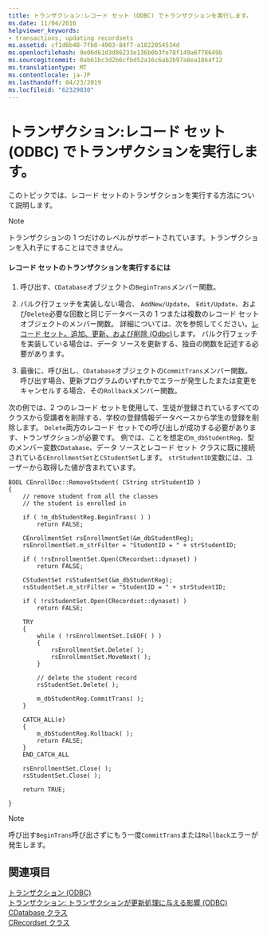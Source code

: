 ```yaml
---
title: トランザクション:レコード セット (ODBC) でトランザクションを実行します。
ms.date: 11/04/2016
helpviewer_keywords:
- transactions, updating recordsets
ms.assetid: cf1d6b48-7fb8-4903-84f7-a1822054534d
ms.openlocfilehash: 9e06d61d3d86233e136b0b3fe78f149a6778649b
ms.sourcegitcommit: 0ab61bc3d2b6cfbd52a16c6ab2b97a8ea1864f12
ms.translationtype: MT
ms.contentlocale: ja-JP
ms.lasthandoff: 04/23/2019
ms.locfileid: "62329830"
---
```

# <a name="transaction-performing-a-transaction-in-a-recordset-odbc"></a>トランザクション:レコード セット (ODBC) でトランザクションを実行します。

このトピックでは、レコード セットのトランザクションを実行する方法について説明します。

> [!NOTE]
>  トランザクションの 1 つだけのレベルがサポートされています。トランザクションを入れ子にすることはできません。

#### <a name="to-perform-a-transaction-in-a-recordset"></a>レコード セットのトランザクションを実行するには

1. 呼び出す、`CDatabase`オブジェクトの`BeginTrans`メンバー関数。

1. バルク行フェッチを実装しない場合、 `AddNew/Update`、 `Edit/Update`、および`Delete`必要な回数と同じデータベースの 1 つまたは複数のレコード セット オブジェクトのメンバー関数。 詳細については、次を参照してください。[レコード セット。追加、更新、および削除 (Odbc)](../../data/odbc/recordset-adding-updating-and-deleting-records-odbc.md)します。 バルク行フェッチを実装している場合は、データ ソースを更新する、独自の関数を記述する必要があります。

1. 最後に、呼び出し、`CDatabase`オブジェクトの`CommitTrans`メンバー関数。 呼び出す場合、更新プログラムのいずれかでエラーが発生したまたは変更をキャンセルする場合、その`Rollback`メンバー関数。

次の例では、2 つのレコード セットを使用して、生徒が登録されているすべてのクラスから受講者を削除する、学校の登録情報データベースから学生の登録を削除します。 `Delete`両方のレコード セットでの呼び出しが成功する必要があります、トランザクションが必要です。 例では、ことを想定の`m_dbStudentReg`、型のメンバー変数`CDatabase`、データ ソースとレコード セット クラスに既に接続されている`CEnrollmentSet`と`CStudentSet`します。 `strStudentID`変数には、ユーザーから取得した値が含まれています。

```
BOOL CEnrollDoc::RemoveStudent( CString strStudentID )
{
    // remove student from all the classes
    // the student is enrolled in

    if ( !m_dbStudentReg.BeginTrans( ) )
        return FALSE;

    CEnrollmentSet rsEnrollmentSet(&m_dbStudentReg);
    rsEnrollmentSet.m_strFilter = "StudentID = " + strStudentID;

    if ( !rsEnrollmentSet.Open(CRecordset::dynaset) )
        return FALSE;

    CStudentSet rsStudentSet(&m_dbStudentReg);
    rsStudentSet.m_strFilter = "StudentID = " + strStudentID;

    if ( !rsStudentSet.Open(CRecordset::dynaset) )
        return FALSE;

    TRY
    {
        while ( !rsEnrollmentSet.IsEOF( ) )
        {
            rsEnrollmentSet.Delete( );
            rsEnrollmentSet.MoveNext( );
        }

        // delete the student record
        rsStudentSet.Delete( );

        m_dbStudentReg.CommitTrans( );
    }

    CATCH_ALL(e)
    {
        m_dbStudentReg.Rollback( );
        return FALSE;
    }
    END_CATCH_ALL

    rsEnrollmentSet.Close( );
    rsStudentSet.Close( );

    return TRUE;

}
```

> [!NOTE]
>  呼び出す`BeginTrans`呼び出さずにもう一度`CommitTrans`または`Rollback`エラーが発生します。

## <a name="see-also"></a>関連項目

[トランザクション (ODBC)](../../data/odbc/transaction-odbc.md)<br/>
[トランザクション: トランザクションが更新処理に与える影響 (ODBC)](../../data/odbc/transaction-how-transactions-affect-updates-odbc.md)<br/>
[CDatabase クラス](../../mfc/reference/cdatabase-class.md)<br/>
[CRecordset クラス](../../mfc/reference/crecordset-class.md)